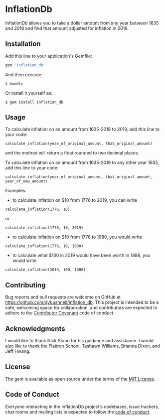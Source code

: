 # InflationDb

InflationDb allows you to take a dollar amount from any year between 1635 and 2018 and find that amount adjusted for inflation in 2019.

## Installation

Add this line to your application's Gemfile:

```ruby
gem 'inflation_db'
```

And then execute:

    $ bundle

Or install it yourself as:

    $ gem install inflation_db

## Usage

To calculate inflation on an amount from 1635-2018 to 2019, add this line to your code:

```calculate_inflation(year_of_original_amount, that_original_amount)```

and the method will return a float rounded to two decimal places.

To calculate inflation on an amount from 1635-2019 to any other year 1635, add this line to your code:

```calculate_inflation(year_of_original_amount, that_original_amount, year_of_new_amount)```


Examples:  
 
 - to calculate inflation on $10 from 1776 to 2019, you can write

```calculate_inflation(1776, 10)```

  or

```calculate_inflation(1776, 10, 2019)```

 - to calculate inflation on $10 from 1776 to 1980, you would write
 
```calculate_inflation(1776, 10, 1980)```

- to calculate what $100 in 2019 would have been worth in 1888, you would write

```calculate_inflation(2019, 100, 1888)```



## Contributing

Bug reports and pull requests are welcome on GitHub at https://github.com/dybushnell/inflation_db. This project is intended to be a safe, welcoming space for collaboration, and contributors are expected to adhere to the [Contributor Covenant](http://contributor-covenant.org) code of conduct.

## Acknowledgments

I would like to thank Nick Stano for his guidance and assistance. I would also like to thank the Flatiron School, Tashawn Williams, Brianna Dixon, and Jeff Hwang. 

## License

The gem is available as open source under the terms of the [MIT License](https://opensource.org/licenses/MIT).

## Code of Conduct

Everyone interacting in the InflationDb project’s codebases, issue trackers, chat rooms and mailing lists is expected to follow the [code of conduct](https://github.com/dybushnell/inflation_db/blob/master/CODE_OF_CONDUCT.md).
